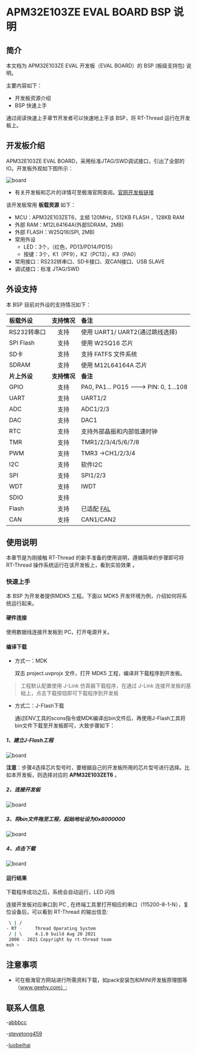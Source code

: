 # APM32E103ZE EVAL BOARD BSP 说明

## 简介

本文档为 APM32E103ZE EVAL 开发板（EVAL BOARD）的 BSP (板级支持包) 说明。

主要内容如下：

- 开发板资源介绍
- BSP 快速上手

通过阅读快速上手章节开发者可以快速地上手该 BSP，将 RT-Thread 运行在开发板上。

## 开发板介绍

APM32E103ZE EVAL BOARD，采用标准JTAG/SWD调试接口，引出了全部的IO。开发板外观如下图所示：

![board](figures/APM32E103ZE-EVAL.png)

- 有关开发板和芯片的详情可至极海官网查阅。[官网开发板链接 ](https://www.geehy.com/support/apm32?id=192)


该开发板常用 **板载资源** 如下：

- MCU：APM32E103ZET6，主频 120MHz，512KB FLASH ，128KB RAM
- 外部 RAM：M12L64164A(外部SDRAM，2MB)
- 外部 FLASH：W25Q16(SPI, 2MB)
- 常用外设
  - LED：3个，（红色，PD13/PD14/PD15）
  - 按键：3个，K1（PF9），K2（PC13），K3（PA0）
- 常用接口：RS232转串口、SD卡接口、双CAN接口、USB SLAVE
- 调试接口：标准 JTAG/SWD



## 外设支持

本 BSP 目前对外设的支持情况如下：

| **板载外设** | **支持情况** | **备注**                             |
| :----------- | :----------: | :------------------------------------ |
| RS232转串口  |     支持     | 使用 UART1/ UART2(通过跳线选择)       |
| SPI Flash | 支持 | 使用 W25Q16 芯片 |
| SD卡 | 支持 | 支持 FATFS 文件系统 |
| SDRAM | 支持 | 使用 M12L64164A 芯片 |
| **片上外设** | **支持情况** | **备注**                             |
| GPIO         |     支持     | PA0, PA1... PG15 ---> PIN: 0, 1...108 |
| UART         |     支持     | UART1/2                               |
| ADC          |     支持     | ADC1/2/3                              |
| DAC          |     支持     | DAC1                                  |
| RTC          |     支持     | 支持外部晶振和内部低速时钟            |
| TMR          |     支持     | TMR1/2/3/4/5/6/7/8                    |
| PWM          |     支持     | TMR3 ->CH1/2/3/4                      |
| I2C          |     支持     | 软件I2C                               |
| SPI          |     支持     | SPI1/2/3                              |
| WDT          |     支持     | IWDT                                  |
| SDIO | 支持 |  |
| Flash | 支持 | 已适配 [FAL](https://github.com/RT-Thread-packages/fal) |
| CAN | 支持 | CAN1/CAN2 |

## 使用说明

本章节是为刚接触 RT-Thread 的新手准备的使用说明，遵循简单的步骤即可将 RT-Thread 操作系统运行在该开发板上，看到实验效果 。


### 快速上手

本 BSP 为开发者提供MDK5 工程。下面以 MDK5 开发环境为例，介绍如何将系统运行起来。

#### 硬件连接

使用数据线连接开发板到 PC，打开电源开关。

#### 编译下载
- 方式一：MDK

   双击 project.uvprojx 文件，打开 MDK5 工程，编译并下载程序到开发板。

> 工程默认配置使用 J-Link 仿真器下载程序，在通过 J-Link 连接开发板的基础上，点击下载按钮即可下载程序到开发板

- 方式二：J-Flash下载

  通过ENV工具的scons指令或MDK编译出bin文件后，再使用J-Flash工具将bin文件下载至开发板即可，大致步骤如下：

##### 1、建立J-Flash工程

![board](figures/JFlash_Leader_01.png)

**注意**：步骤4选择芯片型号时，要根据自己的开发板所用的芯片型号进行选择。比如本开发板，则选择对应的 **APM32E103ZET6** 。

##### 2、连接开发板

![board](figures/JFlash_Leader_02.png)
##### 3、将bin文件拖至工程，起始地址设为0x8000000
![board](figures/JFlash_Leader_03.png)
##### 4、点击下载
![board](figures/JFlash_Leader_04.png)

#### 运行结果

下载程序成功之后，系统会自动运行，LED 闪烁

连接开发板对应串口到 PC , 在终端工具里打开相应的串口（115200-8-1-N），复位设备后，可以看到 RT-Thread 的输出信息:

```bash
 \ | /
- RT -     Thread Operating System
 / | \     4.1.0 build Aug 20 2021
 2006 - 2021 Copyright by rt-thread team
msh >
```
## 注意事项

- 可在极海官方网站进行所需资料下载，如pack安装包和MINI开发板原理图等（www.geehy.com）;

## 联系人信息

-[abbbcc ](https://gitee.com/abbbcc)

-[stevetong459 ](https://github.com/stevetong459)

-[luobeihai](https://github.com/luobeihai)
